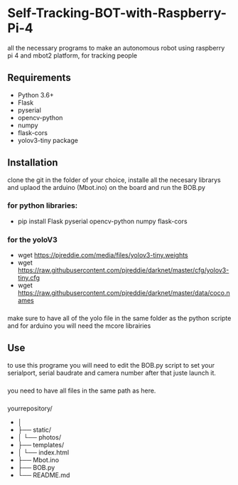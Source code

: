 # Self-Tracking-BOT-with-Raspberry-Pi-4
all the necessary programs to make an autonomous robot using raspberry pi 4 and mbot2 platform, for tracking people


## Requirements

- Python 3.6+
- Flask
- pyserial
- opencv-python
- numpy
- flask-cors
- yolov3-tiny package

## Installation
clone the git in the folder of your choice, installe all the necesary librarys and uplaod the arduino (Mbot.ino) on the board and run the BOB.py
### for python libraries:
- pip install Flask pyserial opencv-python numpy flask-cors

### for the yoloV3 
- wget https://pjreddie.com/media/files/yolov3-tiny.weights
- wget https://raw.githubusercontent.com/pjreddie/darknet/master/cfg/yolov3-tiny.cfg
- wget https://raw.githubusercontent.com/pjreddie/darknet/master/data/coco.names

###
make sure to have all of the yolo file in the same folder as the python scripte
and for arduino you will need the mcore librairies

## Use
to use this programe you will need to edit the BOB.py script to set your serialport, serial baudrate and camera number
after that juste launch it.
###
you need to have all files in the same path as here.
###
yourrepository/
- │
- ├── static/
- │   └── photos/
- ├── templates/
- │   └── index.html
- ├── Mbot.ino
- ├── BOB.py
- └── README.md
